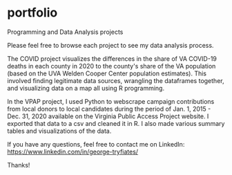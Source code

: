 # portfolio
Programming and Data Analysis projects

Please feel free to browse each project to see my data analysis process.

The COVID project visualizes the differences in the share of VA COVID-19 deaths in each county in 2020 to the county's share of the VA population 
(based on the UVA Welden Cooper Center population estimates). This involved finding legitimate data sources, wrangling the dataframes together, and 
visualizing data on a map all using R programming.

In the VPAP project, I used Python to webscrape campaign contributions from local donors to local candidates during the period of Jan. 1, 2015 - Dec. 31, 2020 
available on the Virginia Public Access Project website. I exported that data to a csv and cleaned it in R. I also made various summary tables and visualizations of the data.

If you have any questions, feel free to contact me on LinkedIn: https://www.linkedin.com/in/george-tryfiates/

Thanks!
